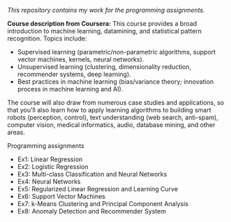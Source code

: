 _This repository contains my work for the programming assignments._

**Course description from Coursera:**
This course provides a broad introduction to machine learning, datamining, and statistical pattern recognition. 
Topics include: 
* Supervised learning (parametric/non-parametric algorithms, support vector machines, kernels, neural networks).
* Unsupervised learning (clustering, dimensionality reduction, recommender systems, deep learning).
* Best practices in machine learning (bias/variance theory; innovation process in machine learning and AI). 

The course will also draw from numerous case studies and applications, so that you'll also learn how to apply learning algorithms to building smart robots (perception, control), text understanding (web search, anti-spam), computer vision, medical informatics, audio, database mining, and other areas.

Programming assignments
* Ex1: Linear Regression
* Ex2: Logistic Regression
* Ex3: Multi-class Classification and Neural Networks
* Ex4: Neural Networks
* Ex5: Regularized Linear Regression and Learning Curve
* Ex6: Support Vector Machines
* Ex7: k-Means Clustering and Principal Component Analysis
* Ex8: Anomaly Detection and Recommender System
